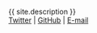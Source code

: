 {{ site.description }}  
[Twitter](https://twitter.com/kotetttt)
| [GitHub](https://github.com/kotet)
| [E-mail](mailto:kotet0418@gmail.com)
